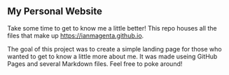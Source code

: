## My Personal Website

Take some time to get to know me a little better! This repo houses all the files that make up https://ianmagenta.github.io.

The goal of this project was to create a simple landing page for those who wanted to get to know a little more about me. It was made useing GitHub Pages and several Markdown files. Feel free to poke around!
